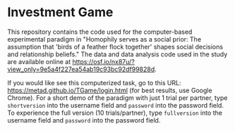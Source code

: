 # Investment Game
This repository contains the code used for the computer-based experimental paradigm in "Homophily serves as a social prior: The assumption that 'birds of a feather flock together' shapes social decisions and relationship beliefs." The data and data analysis code used in the study are available online at https://osf.io/nx87u/?view_only=9e5a4f227ea54ab19c93bc92df99828d.

If you would like see this computerized task, go to this URL: https://metad.github.io/TGame/login.html (for best results, use Google Chrome). For a short demo of the paradigm with just 1 trial per partner, type `shortversion` into the username field and `password` into the password field. To experience the full version (10 trials/partner), type `fullversion` into the username field and `password` into the password field.
